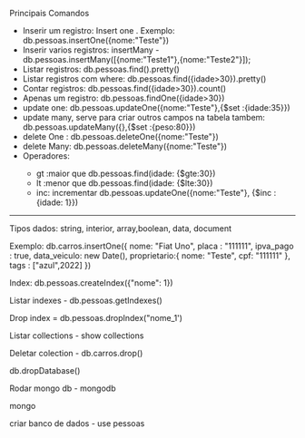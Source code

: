 <p>Principais Comandos</p>
<ul>
    <li> Inserir um registro: Insert one . Exemplo: db.pessoas.insertOne({nome:"Teste"})</li>
    <li>Inserir varios registros: insertMany - db.pessoas.insertMany([{nome:"Teste1"},{nome:"Teste2"}]);</li>
    <li>Listar registros: db.pessoas.find().pretty()</li>
    <li>Listar registros com where: db.pessoas.find({idade>30}).pretty()</li>
    <li> Contar registros:  db.pessoas.find({idade>30}).count()</li>
    <li> Apenas um registro:  db.pessoas.findOne({idade>30})</li>
    <li>update one: db.pessoas.updateOne({nome:"Teste"},{$set :{idade:35}})</li>
    <li>update many, serve para criar outros campos na tabela tambem: db.pessoas.updateMany({},{$set :{peso:80}})</li>
    <li>delete One  : db.pessoas.deleteOne({nome:"Teste"})</li>
    <li>delete Many: db.pessoas.deleteMany({nome:"Teste"})</li>
    <li>Operadores:</li>
    <ul>
        <li>gt :maior que db.pessoas.find(idade: {$gte:30})</li>
         <li>lt :menor que db.pessoas.find(idade: {$lte:30})</li>
         <li>inc: incrementar db.pessoas.updateOne({nome:"Teste"}, {$inc : {idade: 1}})</li>
    </ul>
</ul>
<hr>
<p>Tipos dados: string, interior, array,boolean, data, document</p>
<p>Exemplo: db.carros.insertOne({
    nome: "Fiat Uno",
    placa : "111111",
    ipva_pago : true,
    data_veiculo: new Date(),
    proprietario:{
        nome: "Teste",
        cpf: "111111"
    },
    tags : ["azul",2022]
})</p>

<p> Index: db.pessoas.createIndex({"nome": 1}) </p>
<p> Listar indexes - db.pessoas.getIndexes() </p>
<p>Drop index = db.pessoas.dropIndex("nome_1')</p>
<p>Listar collections - show collections</p>
<p>Deletar colection - db.carros.drop()</p>
<p>db.dropDatabase()</p>
<p>Rodar mongo db - mongodb</p>
<p>mongo</p>
<p>criar banco de dados - use pessoas</p>